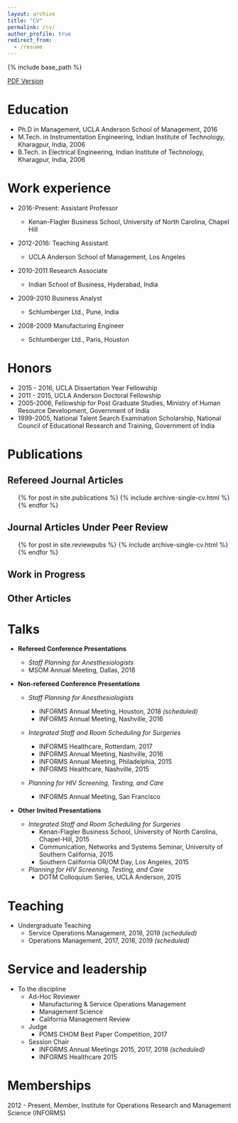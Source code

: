 ```yaml
---
layout: archive
title: "CV"
permalink: /cv/
author_profile: true
redirect_from:
  - /resume
---
```


{% include base_path %}

<html>
<a href="{{ base_path }}/files/sandeep_rath_resume.pdf"><i class="fa fa-file-pdf-o" aria-hidden="true"></i> PDF Version</a>
</html>

Education
======
* Ph.D in Management, UCLA Anderson School of Management, 2016
* M.Tech. in Instrumentation Engineering, Indian Institute of Technology, Kharagpur, India, 2006
* B.Tech. in Electrical Engineering, Indian Institute of Technology, Kharagpur, India, 2006

Work experience
======
* 2016-Present: Assistant Professor
  * Kenan-Flagler Business School, University of North Carolina, Chapel Hill


* 2012-2016: Teaching Assistant
  * UCLA Anderson School of Management, Los Angeles

* 2010-2011 Research Associate
  * Indian School of Business, Hyderabad, India

* 2009-2010 Business Analyst
  * Schlumberger Ltd., Pune, India

* 2008-2009 Manufacturing Engineer
  * Schlumberger Ltd., Paris, Houston


Honors
======
* 2015 - 2016, UCLA Dissertation Year Fellowship
* 2011 - 2015, UCLA Anderson Doctoral Fellowship
* 2005-2006, Fellowship for Post Graduate Studies, Ministry of Human Resource Development,
Government of India
* 1999-2005, National Talent Search Examination Scholarship, National Council of Educational
Research and Training, Government of India


Publications
======

## Refereed Journal Articles
  <ul>{% for post in site.publications %}
    {% include archive-single-cv.html %}
  {% endfor %}</ul>

## Journal Articles Under Peer Review
  <ul>{% for post in site.reviewpubs %}
    {% include archive-single-cv.html %}
  {% endfor %}</ul>

## Work in Progress
  

## Other Articles
  

Talks
======
* **Refereed Conference Presentations**

    * *Staff Planning for Anesthesiologists*
    * MSOM Annual Meeting, Dallas, 2018
    


* **Non-refereed Conference Presentations**

  * *Staff Planning for Anesthesiologists*
    * INFORMS Annual Meeting, Houston, 2018 *(scheduled)*
    * INFORMS Annual Meeting, Nashville, 2016

  * *Integrated Staff and Room Scheduling for Surgeries*
    * INFORMS Healthcare, Rotterdam, 2017
    * INFORMS Annual Meeting, Nashville, 2016
    * INFORMS Annual Meeting, Philadelphia, 2015
    * INFORMS Healthcare, Nashville, 2015

  * *Planning for HIV Screening, Testing, and Care*
    * INFORMS Annual Meeting, San Francisco

* **Other Invited Presentations**

  * *Integrated Staff and Room Scheduling for Surgeries*
    * Kenan-Flagler Business School, University of North Carolina, Chapel-Hill, 2015
    * Communication, Networks and Systems Seminar, University of Southern California, 2015
    * Southern California OR/OM Day, Los Angeles, 2015
  * *Planning for HIV Screening, Testing, and Care*
    * DOTM Colloquium Series, UCLA Anderson, 2015


Teaching
======
  * Undergraduate Teaching
    * Service Operations Management, 2018, 2019 *(scheduled)*
    * Operations Management, 2017, 2018, 2019 *(scheduled)*

Service and leadership
======
* To the discipline
  * Ad-Hoc Reviewer
    * Manufacturing & Service Operations Management
    * Management Science
    * California Management Review
  * Judge
    * POMS CHOM Best Paper Competition, 2017
  * Session Chair
    * INFORMS Annual Meetings 2015, 2017, 2018 *(scheduled)*
    * INFORMS Healthcare 2015

Memberships
======
2012 - Present, Member, Institute for Operations Research and Management Science (INFORMS)
